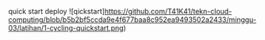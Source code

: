 quick start deploy
![qickstart]https://github.com/T41K41/tekn-cloud-computing/blob/b5b2bf5ccda9e4f677baa8c952ea9493502a2433/minggu-03/latihan/1-cycling-quickstart.png)
